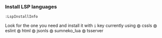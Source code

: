 ### Install LSP languages

```
:LspInstallInfo
```

Look for the one you need and install it with `i` key
currently using
    ◍ cssls
    ◍ eslint
    ◍ html
    ◍ jsonls
    ◍ sumneko_lua
    ◍ tsserver
  
